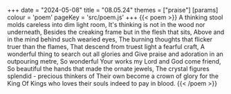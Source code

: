 +++
date = "2024-05-08"
title = "08.05.24"
themes = ["praise"]
[params]
  colour = 'poem'
  pageKey = 'src/poem.js'
+++
{{< poem >}}
A thinking stool molds careless into dim light room,
It's thinking is not in the wood nor underneath,
Besides the creaking frame but in the flesh that sits,
Above and in the mind behind such wearied eyes,
The burning thoughts that flicker truer than the flames,
That descend from truest light a fearful craft,
A wonderful thing to search out all glories and 
Give praise and adoration in an outpouring metre,
So wonderful Your works my Lord and God come friend,
So beautiful the hands that made the ornate jewels,
The crystal figures splendid - precious thinkers of
Their own become a crown of glory for the King
Of Kings who loves their souls indeed to pay in blood.
{{< /poem >}}